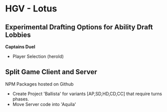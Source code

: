 # HGV - Lotus

## Experimental Drafting Options for Ability Draft Lobbies

**Captains Duel**

- Player Selection (heroId)

## Split Game Client and Server

NPM Packages hosted on Github

- Create Project 'Ballista' for variants [AP,SD,HD,CD,CC] that require turns phases.
- Move Server code into 'Aquila'

